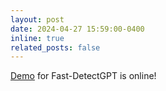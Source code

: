 ```yaml
---
layout: post
date: 2024-04-27 15:59:00-0400
inline: true
related_posts: false
---
```


[Demo](http://region-9.autodl.pro:21504/) for Fast-DetectGPT is online!
